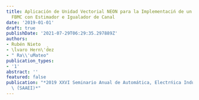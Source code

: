 ```yaml
---
title: Aplicación de Unidad Vectorial NEON para la Implementaciń de un Transmultiplexor
  FBMC con Estimador e Igualador de Canal
date: '2019-01-01'
draft: true
publishDate: '2021-07-29T06:29:35.297889Z'
authors:
- Rubén Nieto
- \ĺvaro Hern\'d́ez
- " Ra\\'uḾateo"
publication_types:
- '1'
abstract: ''
featured: false
publication: "*2019 XXVI Seminario Anual de Automática, Electrńica Industrial e Instrumentaci'\
  \ ́(SAAEI)*"
---
```


